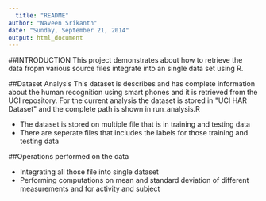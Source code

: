 ```yaml
---
  title: "README"
author: "Naveen Srikanth"
date: "Sunday, September 21, 2014"
output: html_document
---
```

  ##INTRODUCTION
  This project demonstrates about how to retrieve the data fropm various source files integrate into an single data set using R.

##Dataset Analysis
This dataset is describes and has complete information about the human recognition using smart phones and it is retrieved from the UCI repository. For the current analysis the dataset is stored in "UCI HAR Dataset" and the complete path is shown in run_analysis.R
- The dataset is stored on multiple file that is in training and testing data
- There are seperate files that includes the labels for those training and testing data

##Operations performed on the data
- Integrating all those file into single dataset
- Performing computations on mean and standard deviation of different measurements and for activity and subject
